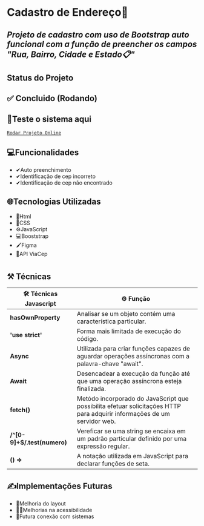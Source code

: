 # Cadastro de Endereço🏡

## ***Projeto de cadastro com uso de Bootstrap auto funcional com a função de preencher os campos "Rua, Bairro, Cidade e Estado📋"***

## **Status do Projeto**
## **✅ Concluido (Rodando)**

## 📲Teste o sistema aqui 
[``` Rodar Projeto Online ```](https://tatacarollinydev.github.io/Address_registration_form/)

## **💻Funcionalidades**
- ✔Auto preenchimento
- ✔Identificação de cep incorreto
- ✔Identificação de cep não encontrado

## **🌐Tecnologias Utilizadas**
- 📜Html
- 🎨CSS
- ⚙JavaScript
- 💻Booststrap
- 🖌Figma
- 🤖API ViaCep
#
## **⚒️ Técnicas**

| 🛠️ Técnicas Javascript | ⚙️ Função |
| -------- | ---------- |
| **hasOwnProperty** | Analisar se um objeto contém uma característica particular. |
| **'use strict'** | Forma mais limitada de execução do código. |
| **Async** | Utilizada para criar funções capazes de aguardar operações assíncronas com a palavra-chave "await". |
| **Await** | Desencadear a execução da função até que uma operação assíncrona esteja finalizada. |
| **fetch()** | Metódo incorporado do JavaScript que possibilita efetuar solicitações HTTP para adquirir informações de um servidor web. |
| **/^[0-9]+$/.test(numero)** | Vereficar se uma string se encaixa em um padrão particular definido por uma expressão regular. |
| **() =>** | A notação utilizada em JavaScript para declarar funções de seta. |

## **✍Implementações Futuras**
- 📲Melhoria do layout
- 🧏‍♀️Melhorias na acessibilidade
- 📡Futura conexão com sistemas

